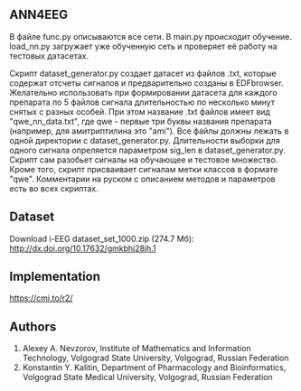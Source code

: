 <h2>ANN4EEG</h2>

В файле func.py описываются все сети. В main.py происходит обучение. load_nn.py загружает уже обученную сеть и проверяет её работу на тестовых датасетах.

Скрипт dataset_generator.py создает датасет из файлов .txt, которые содержат отсчеты сигналов и предварительно созданы в EDFbrowser. Желательно использовать при формировании датасета для каждого препарата по 5 файлов сигнала длительностью по несколько минут снятых с разных особей. При этом название .txt файлов имеет вид "qwe_nn_data.txt", где qwe - первые три буквы названия препарата (например, для амитриптилина это "ami"). Все файлы должны лежать в одной директории с dataset_generator.py. Длительности выборки для одного сигнала опреляется параметром sig_len в dataset_generator.py. Скрипт сам разобьет сигналы на обучающее и тестовое множество.
Кроме того, скрипт присваивает сигналам метки классов в формате "qwe". Комментарии на руском с описанием методов и параметров есть во всех скриптах.

<h2>Dataset</h2>

Download i-EEG dataset_set_1000.zip (274.7 Мб): http://dx.doi.org/10.17632/gmkbhj28jh.1

<h2>Implementation</h2>

https://cmi.to/r2/

<h2>Authors</h2>

1. Alexey A. Nevzorov, Institute of Mathematics and Information Technology, Volgograd State University, Volgograd, Russian Federation
2. Konstantin Y. Kalitin, Department of Pharmacology and Bioinformatics, Volgograd State Medical University, Volgograd, Russian Federation
